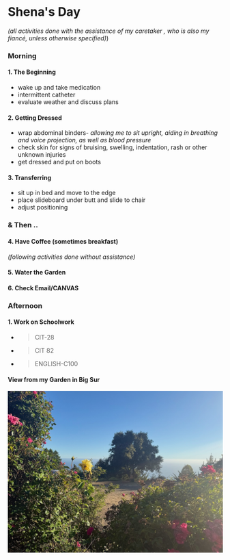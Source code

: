 # Shena's Day
*(all activities done with the assistance of my caretaker , who is also my fiancé, unless otherwise specified)*)
### **Morning**
#### 1. The Beginning
- wake up and take medication
- intermittent catheter
- evaluate weather and discuss plans
#### 2. Getting Dressed
- wrap abdominal binders- *allowing me to sit upright, aiding in breathing and voice projection, as well as blood pressure*
- check skin for signs of bruising, swelling, indentation, rash or other unknown injuries
- get dressed and put on boots
#### 3. Transferring
- sit up in bed and move to the edge
- place slideboard under butt and slide to chair
- adjust positioning 
### **& Then ..**
#### 4. Have Coffee (sometimes breakfast)
*(following activities done without assistance)*
#### 5. Water the Garden
#### 6. Check Email/CANVAS 
### **Afternoon**

#### 1. Work on Schoolwork
- >CIT-28
- >CIT 82
- >ENGLISH-C100
 
 #### View from my Garden in Big Sur

![My Garden](garden.jpeg)
